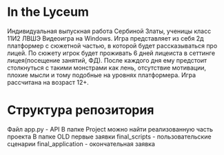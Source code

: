 # In the Lyceum
Индивидуальная выпускная работа Сербиной Златы, ученицы класс 11И2 ЛВШЭ
Видеоигра на Windows.
Игра представляет из себя 2д платформер с сюжетной частью, в которой будет рассказываться про лицей. 
По сюжету игрок будет проживать 6 дней лицеиста в сеттинге лицея(посещение занятий, ФД). 
После каждого дня ему предстоит столкнуться с такими монстрами как лень, отсутствие мотивации, плохие мысли и тому подобные на уровнях платформера. Игра рассчитана на возраст 12+.

# Структура репозитория
Файл app.py - API
В папке Project можно найти реализованную часть проекта
В папке OLD первые заявки
final_scripts - пользовательские сценарии
final_application - окончательная заявка



